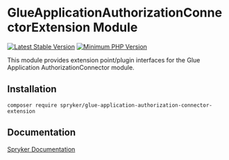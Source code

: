 # GlueApplicationAuthorizationConnectorExtension Module
[![Latest Stable Version](https://poser.pugx.org/spryker/glue-application-authorization-connector-extension/v/stable.svg)](https://packagist.org/packages/spryker/glue-application-authorization-connector-extension)
[![Minimum PHP Version](https://img.shields.io/badge/php-%3E%3D%208.2-8892BF.svg)](https://php.net/)

This module provides extension point/plugin interfaces for the Glue Application AuthorizationConnector module.

## Installation

```
composer require spryker/glue-application-authorization-connector-extension
```

## Documentation

[Spryker Documentation](https://docs.spryker.com)
